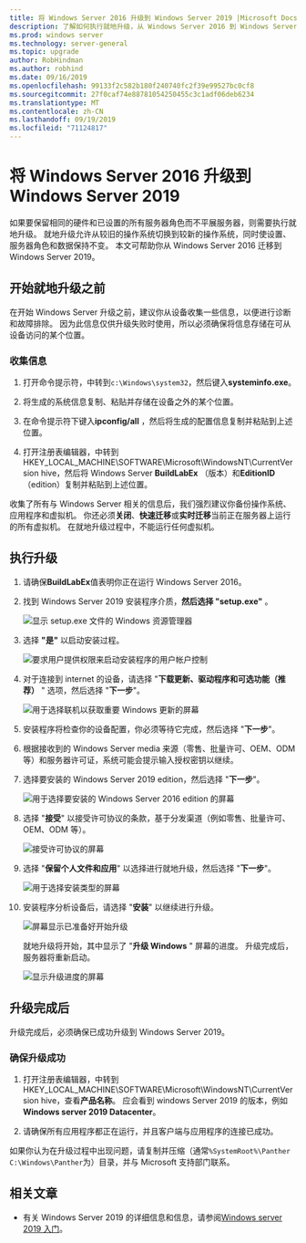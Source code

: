 ```yaml
---
title: 将 Windows Server 2016 升级到 Windows Server 2019 |Microsoft Docs
description: 了解如何执行就地升级，从 Windows Server 2016 到 Windows Server 2019。
ms.prod: windows server
ms.technology: server-general
ms.topic: upgrade
author: RobHindman
ms.author: robhind
ms.date: 09/16/2019
ms.openlocfilehash: 99133f2c582b180f240740fc2f39e99527bc0cf8
ms.sourcegitcommit: 27f0caf74e88781054250455c3c1adf06deb6234
ms.translationtype: MT
ms.contentlocale: zh-CN
ms.lasthandoff: 09/19/2019
ms.locfileid: "71124817"
---
```

# <a name="upgrade-windows-server-2016-to-windows-server-2019"></a>将 Windows Server 2016 升级到 Windows Server 2019

如果要保留相同的硬件和已设置的所有服务器角色而不平展服务器，则需要执行就地升级。 就地升级允许从较旧的操作系统切换到较新的操作系统，同时使设置、服务器角色和数据保持不变。 本文可帮助你从 Windows Server 2016 迁移到 Windows Server 2019。

## <a name="before-you-begin-your-in-place-upgrade"></a>开始就地升级之前

在开始 Windows Server 升级之前，建议你从设备收集一些信息，以便进行诊断和故障排除。 因为此信息仅供升级失败时使用，所以必须确保将信息存储在可从设备访问的某个位置。

### <a name="to-collect-your-info"></a>收集信息

1. 打开命令提示符，中转到`c:\Windows\system32`，然后键入**systeminfo.exe**。

2. 将生成的系统信息复制、粘贴并存储在设备之外的某个位置。

3. 在命令提示符下键入**ipconfig/all** ，然后将生成的配置信息复制并粘贴到上述位置。

4. 打开注册表编辑器，中转到 HKEY_LOCAL_MACHINE\SOFTWARE\Microsoft\WindowsNT\CurrentVersion hive，然后将 Windows Server **BuildLabEx** （版本）和**EditionID** （edition）复制并粘贴到上述位置。

收集了所有与 Windows Server 相关的信息后，我们强烈建议你备份操作系统、应用程序和虚拟机。 你还必须**关闭**、**快速迁移**或**实时迁移**当前正在服务器上运行的所有虚拟机。 在就地升级过程中，不能运行任何虚拟机。

## <a name="to-perform-the-upgrade"></a>执行升级

1. 请确保**BuildLabEx**值表明你正在运行 Windows Server 2016。

2. 找到 Windows Server 2019 安装程序介质，**然后选择 "setup.exe"** 。

    ![显示 setup.exe 文件的 Windows 资源管理器](media/upgrade-2016-2019/setup-2019.png)

3. 选择 **"是"** 以启动安装过程。

    ![要求用户提供权限来启动安装程序的用户帐户控制](media/upgrade-2016-2019/start-setup-uac-box.png)

4. 对于连接到 internet 的设备，请选择 "**下载更新、驱动程序和可选功能（推荐）** " 选项，然后选择 "**下一步**"。

    ![用于选择联机以获取重要 Windows 更新的屏幕](media/upgrade-2016-2019/online-updates-win-setup.png)

5. 安装程序将检查你的设备配置，你必须等待它完成，然后选择 "**下一步**"。

6. 根据接收到的 Windows Server media 来源（零售、批量许可、OEM、ODM 等）和服务器许可证，系统可能会提示输入授权密钥以继续。

7. 选择要安装的 Windows Server 2019 edition，然后选择 "**下一步**"。

    ![用于选择要安装的 Windows Server 2016 edition 的屏幕](media/upgrade-2016-2019/select-os-edition.png)

8. 选择 "**接受**" 以接受许可协议的条款，基于分发渠道（例如零售、批量许可、OEM、ODM 等）。

    ![接受许可协议的屏幕](media/upgrade-2016-2019/license-terms.png)

9. 选择 "**保留个人文件和应用**" 以选择进行就地升级，然后选择 "**下一步**"。

    ![用于选择安装类型的屏幕](media/upgrade-2016-2019/choose-install-upgrade.png)

10. 安装程序分析设备后，请选择 "**安装**" 以继续进行升级。

    ![屏幕显示已准备好开始升级](media/upgrade-2016-2019/ready-to-install.png)

    就地升级将开始，其中显示了 "**升级 Windows** " 屏幕的进度。 升级完成后，服务器将重新启动。

    ![显示升级进度的屏幕](media/upgrade-2016-2019/upgrading-windows-with-progress.png)

## <a name="after-your-upgrade-is-done"></a>升级完成后

升级完成后，必须确保已成功升级到 Windows Server 2019。

### <a name="to-make-sure-your-upgrade-was-successful"></a>确保升级成功

1. 打开注册表编辑器，中转到 HKEY_LOCAL_MACHINE\SOFTWARE\Microsoft\WindowsNT\CurrentVersion hive，查看**产品名称**。 应会看到 windows Server 2019 的版本，例如**Windows server 2019 Datacenter**。

2. 请确保所有应用程序都正在运行，并且客户端与应用程序的连接已成功。

如果你认为在升级过程中出现问题，请复制并压缩（通常`%SystemRoot%\Panther` `C:\Windows\Panther`为）目录，并与 Microsoft 支持部门联系。

## <a name="related-articles"></a>相关文章

- 有关 Windows Server 2019 的详细信息和信息，请参阅[Windows server 2019 入门](https://docs.microsoft.com/windows-server/get-started-19/get-started-19)。
